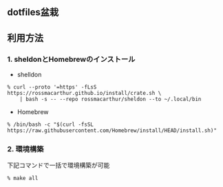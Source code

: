 ## dotfiles盆栽

## 利用方法
### 1. sheldonとHomebrewのインストール
- shelldon
```
% curl --proto '=https' -fLsS https://rossmacarthur.github.io/install/crate.sh \
    | bash -s -- --repo rossmacarthur/sheldon --to ~/.local/bin
```
- Homebrew
```
% /bin/bash -c "$(curl -fsSL https://raw.githubusercontent.com/Homebrew/install/HEAD/install.sh)"
```

### 2. 環境構築
下記コマンドで一括で環境構築が可能
```
% make all
```